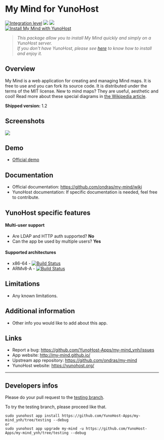 # My Mind for YunoHost

[![Integration level](https://dash.yunohost.org/integration/my-mind.svg)](https://dash.yunohost.org/appci/app/my-mind) ![](https://ci-apps.yunohost.org/ci/badges/my-mind.status.svg) ![](https://ci-apps.yunohost.org/ci/badges/my-mind.maintain.svg)  
[![Install My Mind with YunoHost](https://install-app.yunohost.org/install-with-yunohost.svg)](https://install-app.yunohost.org/?app=my-mind)

> *This package allow you to install My Mind quickly and simply on a YunoHost server.  
If you don't have YunoHost, please see [here](https://yunohost.org/#/install) to know how to install and enjoy it.*

## Overview
My Mind is a web application for creating and managing Mind maps. It is free to use and you can fork its source code. It is distributed under the terms of the MIT license.
New to mind maps? They are useful, aesthetic and cool! Read more about these special diagrams in [the Wikipedia article](http://en.wikipedia.org/wiki/Mind_map).

**Shipped version:** 1.2

## Screenshots

![](https://github.com/ondras/my-mind/blob/master/screenshot.png)

## Demo

* [Official demo](http://my-mind.github.io/?map=examples/features.mymind)

## Documentation

 * Official documentation: https://github.com/ondras/my-mind/wiki
 * YunoHost documentation: If specific documentation is needed, feel free to contribute.

## YunoHost specific features

#### Multi-user support

 * Are LDAP and HTTP auth supported? **No**
 * Can the app be used by multiple users? **Yes**

#### Supported architectures

* x86-64 - [![Build Status](https://ci-apps.yunohost.org/ci/logs/my-mind.svg)](https://ci-apps.yunohost.org/ci/apps/my-mind/)
* ARMv8-A - [![Build Status](https://ci-apps-arm.yunohost.org/ci/logs/my-mind.svg)](https://ci-apps-arm.yunohost.org/ci/apps/my-mind/)

## Limitations

* Any known limitations.

## Additional information

* Other info you would like to add about this app.

## Links

 * Report a bug: https://github.com/YunoHost-Apps/my-mind_ynh/issues
 * App website: http://my-mind.github.io/
 * Upstream app repository: https://github.com/ondras/my-mind
 * YunoHost website: https://yunohost.org/

---

## Developers infos

Please do your pull request to the [testing branch](https://github.com/YunoHost-Apps/my-mind_ynh/tree/testing).

To try the testing branch, please proceed like that.
```
sudo yunohost app install https://github.com/YunoHost-Apps/my-mind_ynh/tree/testing --debug
or
sudo yunohost app upgrade my-mind -u https://github.com/YunoHost-Apps/my-mind_ynh/tree/testing --debug
```
